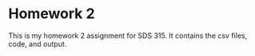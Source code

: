 # Homework 2

This is my homework 2 assignment for SDS 315. It contains the csv files, code, and output.
